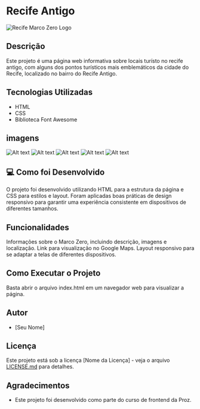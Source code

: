 # Recife Antigo
![Recife Marco Zero Logo](https://static.thenounproject.com/png/2446715-200.png)

## Descrição
Este projeto é uma página web informativa sobre locais turísto no recife antigo, com alguns dos pontos turísticos mais emblemáticos da cidade do Recife, localizado no bairro do Recife Antigo.

## Tecnologias Utilizadas
- HTML
- CSS
- Biblioteca Font Awesome

## imagens
![Alt text](image.png)
![Alt text](image-1.png)
![Alt text](image-2.png)
![Alt text](image-3.png)
![Alt text](image-4.png)

## 💻 Como foi Desenvolvido
O projeto foi desenvolvido utilizando HTML para a estrutura da página e CSS para estilos e layout. Foram aplicadas boas práticas de design responsivo para garantir uma experiência consistente em dispositivos de diferentes tamanhos.

## Funcionalidades
Informações sobre o Marco Zero, incluindo descrição, imagens e localização.
Link para visualização no Google Maps.
Layout responsivo para se adaptar a telas de diferentes dispositivos.

## Como Executar o Projeto
Basta abrir o arquivo index.html em um navegador web para visualizar a página.

## Autor

- [Seu Nome]

## Licença

Este projeto está sob a licença [Nome da Licença] - veja o arquivo [LICENSE.md](LICENSE.md) para detalhes.

## Agradecimentos

- Este projeto foi desenvolvido como parte do curso de frontend da Proz.